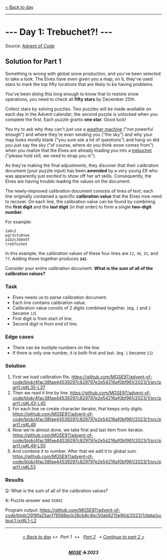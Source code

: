 [< Back to day](./README.md)

---

# --- Day 1: Trebuchet?! ---

Source: [Advent of Code](https://adventofcode.com/2023/day/1)

## Solution for Part 1

Something is wrong with global snow production, and you've been selected to take a look. The Elves have even given you a map; on it, they've used stars to mark the top fifty locations that are likely to be having problems.

You've been doing this long enough to know that to restore snow operations, you need to check all **fifty stars** by December 25th.

Collect stars by solving puzzles. Two puzzles will be made available on each day in the Advent calendar; the second puzzle is unlocked when you complete the first. Each puzzle grants **one star**. Good luck!

You try to ask why they can't just use a [weather machine](https://adventofcode.com/2015/day/1) ("not powerful enough") and where they're even sending you ("the sky") and why your map looks mostly blank ("you sure ask a lot of questions") and hang on did you just say the sky ("of course, where do you think snow comes from") when you realize that the Elves are already loading you into a [trebuchet](https://en.wikipedia.org/wiki/Trebuchet) ("please hold still, we need to strap you in").

As they're making the final adjustments, they discover that their calibration document (your puzzle input) has been **amended** by a very young Elf who was apparently just excited to show off her art skills. Consequently, the Elves are having trouble reading the values on the document.

The newly-improved calibration document consists of lines of text; each line originally contained a specific **calibration value** that the Elves now need to recover. On each line, the calibration value can be found by combining the **first digit** and the **last digit** (in that order) to form a single **two-digit number**.

For example:

```text
1abc2
pqr3stu8vwx
a1b2c3d4e5f
treb7uchet
```

In this example, the calibration values of these four lines are `12`, `38`, `15`, and `77`. Adding these together produces **`142`**.

Consider your entire calibration document. **What is the sum of all of the calibration values?**

### Task

- Elves needs us to parse calibration document.
- Each line contains calibration value.
- Calibration value consits of 2 digits combined together. (eg. `1` and `2` became `12`)
- First digit is from start of line.
- Second digit is from end of line.

### Edge cases

- There can be mutliple numbers on the line.
- If there is only one number, it is both first and last. (eg. `1` became `11`)

### Solution

1. First we load calibration file.
https://github.com/MGSE97/advent-of-code/blob/4fac38fae44539297c829797e2e54216af0bf961/2023/1/src/part1.rs#L35-L37
2. Then we read it line by line.
https://github.com/MGSE97/advent-of-code/blob/4fac38fae44539297c829797e2e54216af0bf961/2023/1/src/part1.rs#L43-L45
3. For each line ve create character iterator, that keeps only digits.
https://github.com/MGSE97/advent-of-code/blob/4fac38fae44539297c829797e2e54216af0bf961/2023/1/src/part1.rs#L48
4. Now we're almost done, we take first and last item from iterator.
https://github.com/MGSE97/advent-of-code/blob/4fac38fae44539297c829797e2e54216af0bf961/2023/1/src/part1.rs#L49-L50
5. And combine it to number. After that we add it to global sum.
https://github.com/MGSE97/advent-of-code/blob/4fac38fae44539297c829797e2e54216af0bf961/2023/1/src/part1.rs#L53

### Results

Q: What is the sum of all of the calibration values?

A: Puzzle answer was `55002`

Program output:
<https://github.com/MGSE97/advent-of-code/blob/2918fa25acf79566ecb38cb8c4bc50ab8215e90d/2023/1/data/output.1.txt#L1-L2>

---

<h6 align="center">

[< Back to day](./README.md)
•>&nbsp; Part 1 &nbsp;<•
&nbsp; [Part 2](./Solution.2.md) &nbsp; •
[Continue to part 2 >](./Solution.2.md)

</h6>

<h6 align="center">

<b><a href="https://github.com/MGSE97" target="_blank">MGSE</a> ☕ 2023</b>

</h6>
